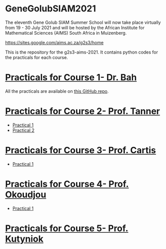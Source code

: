 
# GeneGolubSIAM2021

The eleventh Gene Golub SIAM Summer School will now take place virtually from 19 - 30 July 2021 and will be hosted by the African Institute for Mathematical Sciences (AIMS) South Africa in Muizenberg.

https://sites.google.com/aims.ac.za/g2s3/home

This is the repository for the g2s3-aims-2021. It contains python codes for the practicals for each course.

# [Practicals for Course 1- Dr. Bah](https://sites.google.com/aims.ac.za/g2s3-aims-2021/courses/course-1-dr-bah?authuser=0)
  All the practicals are available on [this GitHub repo](https://github.com/emmanueldufourq/DLPracs2021).

# [Practicals for Course 2- Prof. Tanner](https://sites.google.com/aims.ac.za/g2s3-aims-2021/courses/course-2-prof-tanner?authuser=0)
  
   * [Practical 1](https://colab.research.google.com/drive/1XFf9--WJ098hgCmVMCgfDGrZyqioLYOf?usp=sharing)
   * [Practical 2](https://colab.research.google.com/drive/1H3n2m8fV4DRXtPVO5PQ76ZZcOFI1FYDg?authuser=2)

# [Practicals for Course 3- Prof. Cartis](https://sites.google.com/aims.ac.za/g2s3-aims-2021/courses/course-3-prof-cartis?authuser=0)
   * [Practical 1](https://colab.research.google.com/drive/1k5NB4wovWPvNcSqWJaHmuUNMQoBQ7OgL?usp=sharing)



# [Practicals for Course 4- Prof. Okoudjou](https://sites.google.com/aims.ac.za/g2s3-aims-2021/courses/course-2-prof-tanner?authuser=0)
   * [Practical 1](https://github.com/umdsid/GeneGolubSIAM2021#genegolubsiam2021)



# [Practicals for Course 5- Prof. Kutyniok](https://sites.google.com/aims.ac.za/g2s3-aims-2021/courses/course-5-prof-kutyniok?authuser=0)



